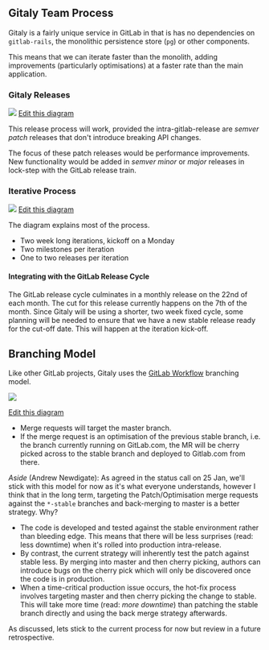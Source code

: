 ## Gitaly Team Process

Gitaly is a fairly unique service in GitLab in that is has no dependencies on `gitlab-rails`, the monolithic persistence store (`pg`) or other components.

This means that we can iterate faster than the monolith, adding improvements (particularly optimisations) at a faster rate than the main application.

### Gitaly Releases

![](https://docs.google.com/drawings/d/1TlvxINA7vVNru7r9FGtLumoLRUmGgwR673Gtsonowns/pub?w=960&h=720)
[Edit this diagram](https://docs.google.com/drawings/d/1TlvxINA7vVNru7r9FGtLumoLRUmGgwR673Gtsonowns/edit)

This release process will work, provided the intra-gitlab-release are *semver* *patch* releases that don't introduce breaking API changes.

The focus of these patch releases would be performance improvements. New functionality would be added in *semver minor* or *major* releases in lock-step with the GitLab release train.

### Iterative Process

![](https://docs.google.com/drawings/d/11KY4ef2A1w1cie_um-ROUJ1N3GyFuWwhNEHjCzglzbA/pub?w=1440&h=810)
[Edit this diagram](https://docs.google.com/drawings/d/11KY4ef2A1w1cie_um-ROUJ1N3GyFuWwhNEHjCzglzbA/edit)

The diagram explains most of the process.

* Two week long iterations, kickoff on a Monday
* Two milestones per iteration
* One to two releases per iteration

#### Integrating with the GitLab Release Cycle

The GitLab release cycle culminates in a  monthly release on the 22nd of each month. The cut for this release currently happens on the 7th of the month. Since Gitaly will be using a shorter, two week fixed cycle, some planning will be needed to ensure that we have a new stable release ready for the cut-off date. This will happen at the iteration kick-off.

## Branching Model

Like other GitLab projects, Gitaly uses the [GitLab Workflow](https://docs.gitlab.com/ee/workflow/gitlab_flow.html)  branching model.

![](https://docs.google.com/drawings/d/1VBDeOouLohq5EqOrht_9IGgNGQ2D6WgW_O6TgKytU2w/pub?w=960&h=720)

[Edit this diagram](https://docs.google.com/a/gitlab.com/drawings/d/1VBDeOouLohq5EqOrht_9IGgNGQ2D6WgW_O6TgKytU2w/edit)

* Merge requests will target the master branch.
* If the merge request is an optimisation of the previous stable branch, i.e. the branch currently running on GitLab.com, the MR will be cherry picked across to the stable branch and deployed to Gitlab.com from there.

*Aside* (Andrew Newdigate): As agreed in the status call on 25 Jan, we'll stick with this model for now as it's what everyone understands, however I think that in the long term, targeting the Patch/Optimisation merge requests against the `*-stable` branches and back-merging to master is a better strategy. Why?

* The code is developed and tested against the stable environment rather than bleeding edge. This means that there will be less surprises (read: less downtime) when it's rolled into production intra-release.
* By contrast, the current strategy will inherently test the patch against stable less. By merging into master and then cherry picking, authors can introduce bugs on the cherry pick which will only be discovered once the code is in production.
* When a time-critical production issue occurs, the hot-fix process involves targeting master and then cherry picking the change to stable. This will take more time (read: *more downtime*) than patching the stable branch directly and using the back merge strategy afterwards.

As discussed, lets stick to the current process for now but review in a future retrospective.
